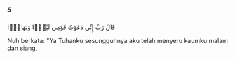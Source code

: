 ##### 5

<span class="ayah">قَالَ رَبِّ إِنِّى دَعَوْتُ قَوْمِى لَيْلًۭا وَنَهَارًۭا</span>

<span class="ayah_translation">Nuh berkata: "Ya Tuhanku sesungguhnya aku telah menyeru kaumku malam dan siang,</span>
